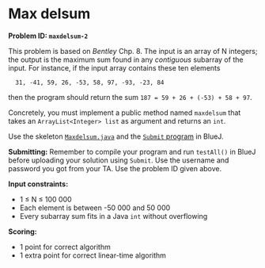Max delsum
==========

**Problem ID: `maxdelsum-2`**

This problem is based on *Bentley* Chp. 8.
The input is an array of N integers;
the output is the maximum sum found
in any *contiguous* subarray of the input.
For instance, if the input array contains these ten elements
```
  31, -41, 59, 26, -53, 58, 97, -93, -23, 84
```
then the program should return the sum `187 = 59 + 26 + (-53) + 58 + 97`.

Concretely, you must implement a public method named
`maxdelsum` that takes an `ArrayList<Integer> list` as argument
and returns an `int`.

Use the skeleton [`Maxdelsum.java`](Maxdelsum.java)
and the [`Submit` program](../../Submit.java) in BlueJ.

**Submitting:**
Remember to compile your program and run `testAll()` in BlueJ
before uploading your solution using `Submit`.
Use the username and password you got from your TA.
Use the problem ID given above.

**Input constraints:**

  * 1 ≤ N ≤ 100 000
  * Each element is between -50 000 and 50 000
  * Every subarray sum fits in a Java `int` without overflowing

**Scoring:**

  * 1 point for correct algorithm
  * 1 extra point for correct linear-time algorithm
